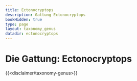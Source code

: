 ```yaml
---
title: Ectonocryptops
description: Gattung Ectonocryptops
bookHidden: true
type: page
layout: taxonomy_genus
datadir: ectonocryptops
---
```


# Die Gattung: Ectonocryptops
{{<disclaimer/taxonomy-genus>}}